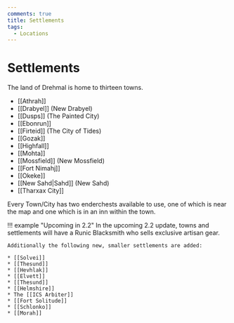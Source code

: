 ```yaml
---
comments: true
title: Settlements
tags:
  - Locations
---
```


# Settlements
The land of Drehmal is home to thirteen towns.

* [[Athrah]]
* [[Drabyel]] (New Drabyel)
* [[Dusps]] (The Painted City)
* [[Ebonrun]]
* [[Firteid]] (The City of Tides)
* [[Gozak]]
* [[Highfall]]
* [[Mohta]]
* [[Mossfield]] (New Mossfield)
* [[Fort Nimahj]]
* [[Okeke]]
* [[New Sahd|Sahd]] (New Sahd)
* [[Tharxax City]]

Every Town/City has two enderchests available to use, one of which is near the map and one which is in an inn within the town. 

!!! example "Upcoming in 2.2"
    In the upcoming 2.2 update, towns and settlements will have a Runic Blacksmith who sells exclusive artisan gear.
    
    Additionally the following new, smaller settlements are added:
    
    * [[Solvei]]
    * [[Thesund]]
    * [[Hevhlak]]
    * [[Elvett]]
    * [[Thesund]]
    * [[Helmshire]]
    * The [[ICS Arbiter]]
    * [[Fort Solitude]]
    * [[Schlonko]]
    * [[Morah]]


	
